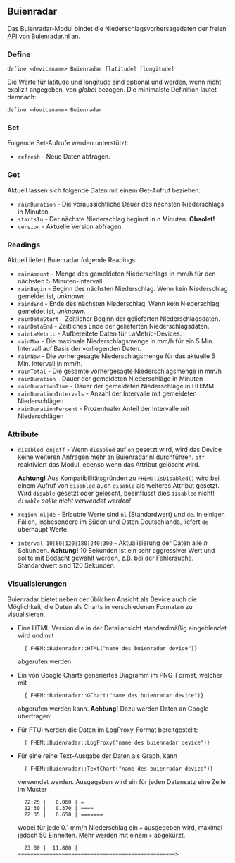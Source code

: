 <span id="Buienradar" />

## Buienradar
Das Buienradar-Modul bindet die Niederschlagsvorhersagedaten der freien <abbr title="Application Program Interface">API</abbr> 
von [Buienradar.nl](https://www.buienradar.nl) an.

<span id="Buienradardefine"></span>
### Define
    define <devicename> Buienradar [latitude] [longitude]

Die Werte für latitude und longitude sind optional und werden, wenn nicht explizit angegeben, von <var>global</var> bezogen.
Die minimalste Definition lautet demnach:

    define <devicename> Buienradar
  
<span id="Buienradarset" />  

### Set 
Folgende Set-Aufrufe werden unterstützt:

* ``refresh``       - Neue Daten abfragen.

<span id="Buienradarget" />  

### Get
Aktuell lassen sich folgende Daten mit einem Get-Aufruf beziehen:

* ``rainDuration``  - Die voraussichtliche Dauer des n&auml;chsten Niederschlags in Minuten.
* ``startsIn``      - Der n&auml;chste Niederschlag beginnt in <var>n</var> Minuten. **Obsolet!**
* ``version``       - Aktuelle Version abfragen.

<span id="Buienradarreadings" />  

### Readings
Aktuell liefert Buienradar folgende Readings:
* ``rainAmount``            - Menge des gemeldeten Niederschlags in mm/h für den nächsten 5-Minuten-Intervall.
* ``rainBegin``             - Beginn des nächsten Niederschlag. Wenn kein Niederschlag gemeldet ist, <var>unknown</var>.
* ``raindEnd``              - Ende des nächsten Niederschlag. Wenn kein Niederschlag gemeldet ist, <var>unknown</var>.
* ``rainDataStart``         - Zeitlicher Beginn der gelieferten Niederschlagsdaten.
* ``rainDataEnd``           - Zeitliches Ende der gelieferten Niederschlagsdaten.
* ``rainLaMetric``          - Aufbereitete Daten für LaMetric-Devices.
* ``rainMax``               - Die maximale Niederschlagsmenge in mm/h für ein 5 Min. Intervall auf Basis der vorliegenden Daten.
* ``rainNow``               - Die vorhergesagte Niederschlagsmenge für das aktuelle 5 Min. Intervall in mm/h.
* ``rainTotal``             - Die gesamte vorhergesagte Niederschlagsmenge in mm/h
* ``rainDuration``          - Dauer der gemeldeten Niederschläge in Minuten
* ``rainDurationTime``      - Dauer der gemeldeten Niederschläge in HH:MM
* ``rainDurationIntervals`` - Anzahl der Intervalle mit gemeldeten Niederschlägen
* ``rainDurationPercent``   - Prozentualer Anteil der Intervalle mit Niederschlägen

<span id="Buienradarattr" />

### Attribute

* <a name="disabled"></a> ``disabled on|off``   - Wenn ``disabled`` auf `on` gesetzt wird, wird das Device keine weiteren Anfragen mehr an Buienradar.nl durchführen. ``off`` reaktiviert das Modul, ebenso wenn das Attribut gelöscht wird.

    **Achtung!** Aus Kompatibilitätsgründen zu `FHEM::IsDisabled()` wird bei einem Aufruf von `disabled` auch `disable` als weiteres Attribut gesetzt. Wird `disable` gesetzt oder gelöscht, beeinflusst
        dies `disabled` nicht! _`disable` sollte nicht verwendet werden!_

* <a name="region"></a> ``region nl|de`` - Erlaubte Werte sind ``nl`` (Standardwert) und ``de``. In einigen Fällen, insbesondere im Süden und Osten Deutschlands, liefert ``de`` überhaupt Werte.

* <a name="interval"></a>  ``interval 10|60|120|180|240|300`` - Aktualisierung der Daten alle <var>n</var> Sekunden. **Achtung!** 10 Sekunden ist ein sehr aggressiver Wert und sollte mit Bedacht gewählt werden, <abbr>z.B.</abbr> bei der Fehlersuche. Standardwert sind 120 Sekunden. 

### Visualisierungen
Buienradar bietet neben der üblichen Ansicht als Device auch die Möglichkeit, die Daten als Charts in verschiedenen Formaten zu visualisieren.
* Eine HTML-Version die in der Detailansicht standardmäßig eingeblendet wird und mit 
        
        { FHEM::Buienradar::HTML("name des buienradar device")}
        
    abgerufen werden.
* Ein von Google Charts generiertes Diagramm im <abbr>PNG</abbr>-Format, welcher mit

        { FHEM::Buienradar::GChart("name des buienradar device")}
        
    abgerufen werden kann. **Achtung!** Dazu werden Daten an Google übertragen!
    
* Für <abbr>FTUI</abbr> werden die Daten im LogProxy-Format bereitgestellt:

        { FHEM::Buienradar::LogProxy("name des buienradar device")}
        
* Für eine reine Text-Ausgabe der Daten als Graph, kann

        { FHEM::Buienradar::TextChart("name des buienradar device")}
        
    verwendet werden. Ausgegeben wird ein für jeden Datensatz eine Zeile im Muster
    
        22:25 |   0.060 | =
        22:30 |   0.370 | ====
        22:35 |   0.650 | =======
        
    wobei für jede 0.1 mm/h Niederschlag ein ``=`` ausgegeben wird, maximal jedoch 50 Einheiten. Mehr werden mit einem
    ``>`` abgekürzt.
    
        23:00 |  11.800 | ==================================================>